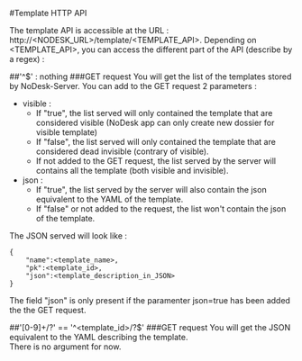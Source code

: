 #Template HTTP API

The template API is accessible at the URL : http://\<NODESK_URL\>/template/\<TEMPLATE_API\>.
Depending on <TEMPLATE_API>, you can access the different part of the API (describe by a regex) :

##'^$' : nothing
###GET request
You will get the list of the templates stored by NoDesk-Server.
You can add to the GET request 2 parameters :
 * visible : 
    - If "true", the list served will only contained the template that are
    considered visible (NoDesk app can only create new dossier for visible template)
    - If "false", the list served will only contained the template that are
    considered dead invisible (contrary of visible).
    - If not added to the GET request, the list served by the server will contains
    all the template (both visible and invisible).
 * json :
    - If "true", the list served by the server will also contain the json equivalent
    to the YAML of the template.
    - If "false" or not added to the request, the list won't contain the json
    of the template.

The JSON served will look like :
```
{
    "name":<template_name>,
    "pk":<template_id>,
    "json":<template_description_in_JSON>
}
```
The field "json" is only present if the paramenter json=true has been added the the GET request.

##'[0-9]+/?' == '^\<template_id\>/?$'
###GET request
You will get the JSON equivalent to the YAML
describing the template.  
There is no argument for now.
